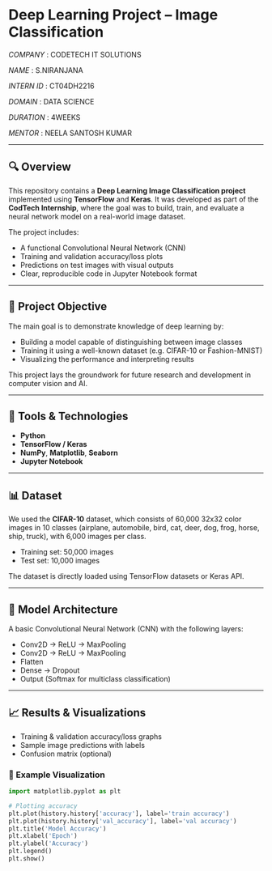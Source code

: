 #  Deep Learning Project – Image Classification 

*COMPANY* :  CODETECH IT SOLUTIONS

*NAME* :  S.NIRANJANA

*INTERN ID* :  CT04DH2216

*DOMAIN* :  DATA SCIENCE

*DURATION* :  4WEEKS

*MENTOR* :  NEELA SANTOSH KUMAR

---
## 🔍 Overview

This repository contains a **Deep Learning Image Classification project** implemented using **TensorFlow** and **Keras**. It was developed as part of the **CodTech Internship**, where the goal was to build, train, and evaluate a neural network model on a real-world image dataset.

The project includes:
- A functional Convolutional Neural Network (CNN)
- Training and validation accuracy/loss plots
- Predictions on test images with visual outputs
- Clear, reproducible code in Jupyter Notebook format

---

## 🎯 Project Objective

The main goal is to demonstrate knowledge of deep learning by:
- Building a model capable of distinguishing between image classes
- Training it using a well-known dataset (e.g. CIFAR-10 or Fashion-MNIST)
- Visualizing the performance and interpreting results

This project lays the groundwork for future research and development in computer vision and AI.

---

## 🧰 Tools & Technologies

- **Python**
- **TensorFlow / Keras**
- **NumPy**, **Matplotlib**, **Seaborn**
- **Jupyter Notebook**

---

## 📊 Dataset

We used the **CIFAR-10** dataset, which consists of 60,000 32x32 color images in 10 classes (airplane, automobile, bird, cat, deer, dog, frog, horse, ship, truck), with 6,000 images per class.

- Training set: 50,000 images
- Test set: 10,000 images

The dataset is directly loaded using TensorFlow datasets or Keras API.

---

## 🧠 Model Architecture

A basic Convolutional Neural Network (CNN) with the following layers:

- Conv2D → ReLU → MaxPooling
- Conv2D → ReLU → MaxPooling
- Flatten
- Dense → Dropout
- Output (Softmax for multiclass classification)

---

## 📈 Results & Visualizations

- Training & validation accuracy/loss graphs  
- Sample image predictions with labels  
- Confusion matrix (optional)  

### 📸 Example Visualization

```python
import matplotlib.pyplot as plt

# Plotting accuracy
plt.plot(history.history['accuracy'], label='train accuracy')
plt.plot(history.history['val_accuracy'], label='val accuracy')
plt.title('Model Accuracy')
plt.xlabel('Epoch')
plt.ylabel('Accuracy')
plt.legend()
plt.show()
